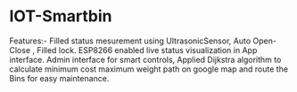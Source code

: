 # IOT-Smartbin
Features:- Filled status mesurement using UltrasonicSensor, Auto Open-Close , Filled lock. ESP8266 enabled live status visualization in App interface. Admin interface for smart controls, Applied Dijkstra algorithm to calculate minimum cost maximum weight path on google map and route the Bins for easy maintenance.
